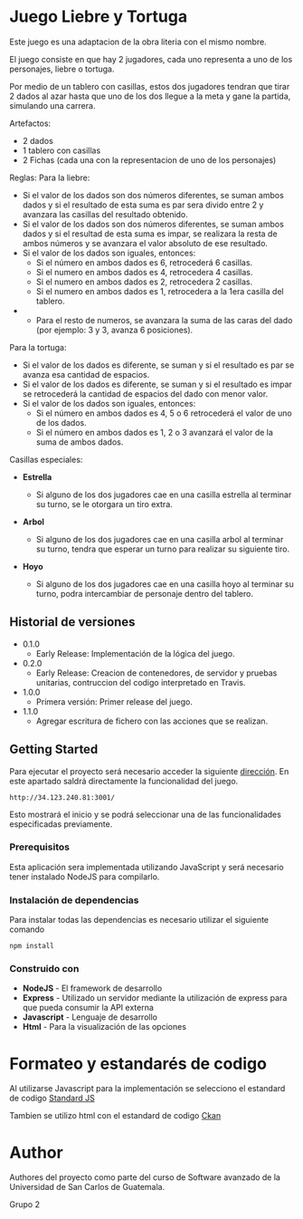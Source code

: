 #  Juego Liebre y Tortuga

Este juego es una adaptacion de la obra literia con el mismo nombre.

El juego consiste en que hay 2 jugadores, cada uno representa a uno de los personajes, liebre o tortuga.

Por medio de un tablero con casillas, estos dos jugadores tendran que tirar 2 dados al azar hasta que uno de los dos llegue a la meta y gane la partida, simulando una carrera.

Artefactos:
* 2 dados
* 1 tablero con casillas
* 2 Fichas (cada una con la representacion de uno de los personajes)

Reglas:
Para la liebre:

* Si el valor de los dados son dos números diferentes, se suman ambos dados y si el resultado de esta suma es par sera divido entre 2 y avanzara las casillas del resultado obtenido.
* Si el valor de los dados son dos números diferentes, se suman ambos dados y si el resultad de esta suma es impar, se realizara la resta de ambos números y se avanzara el valor absoluto de ese resultado.
* Si el valor de los dados son iguales, entonces:
    * Si el número en ambos dados es 6, retrocederá 6 casillas.
    * Si el numero en ambos dados es 4, retrocedera 4 casillas.
    * Si el numero en ambos dados es 2, retrocedera 2 casillas.
    * Si el numero en ambos dados es 1, retrocedera a la 1era casilla del tablero.
* * Para el resto de numeros, se avanzara la suma de las caras del dado (por ejemplo: 3 y 3, avanza 6 posiciones).


Para la tortuga:
* Si el valor de los dados es diferente, se suman y si el resultado es par se avanza esa cantidad de espacios.
* Si el valor de los dados es diferente, se suman y si el resultado es impar se retrocederá la cantidad de espacios del dado con menor valor.
* Si el valor de los dados son iguales, entonces:
    * Si el número en ambos dados es 4, 5 o 6 retrocederá el valor de uno de los dados.
    * Si el número en ambos dados es 1, 2 o 3 avanzará el valor de la suma de ambos dados.

Casillas especiales:
* **Estrella**
    * Si alguno de los dos jugadores cae en una casilla estrella al terminar su turno, se le otorgara un tiro extra.

* **Arbol**
    * Si alguno de los dos jugadores cae en una casilla arbol al terminar su turno, tendra que esperar un turno para realizar su siguiente tiro.

* **Hoyo**
    * Si alguno de los dos jugadores cae en una casilla hoyo al terminar su turno, podra intercambiar de personaje dentro del tablero.

## Historial de versiones
* 0.1.0
    * Early Release: Implementación de la lógica del juego. 
* 0.2.0
    * Early Release: Creacion de contenedores, de servidor y pruebas unitarias, contruccion del codigo interpretado en Travis.
* 1.0.0
    * Primera versión: Primer release del juego.
* 1.1.0
    * Agregar escritura de fichero con las acciones que se realizan.


## Getting Started

Para ejecutar el proyecto será necesario acceder la siguiente [dirección](http://34.123.240.81:3001/). En este apartado saldrá directamente la funcionalidad del juego.
```
http://34.123.240.81:3001/
```
Esto mostrará el inicio y se podrá seleccionar una de las funcionalidades especificadas previamente. 


### Prerequisitos

Esta aplicación sera implementada utilizando JavaScript y será necesario tener instalado NodeJS para compilarlo.

### Instalación de dependencias

Para instalar todas las dependencias es necesario utilizar el siguiente comando
```
npm install
```

### Construido con

* **NodeJS** - El framework de desarrollo
* **Express** - Utilizado un servidor mediante la utilización de express para que pueda consumir la API externa
* **Javascript** - Lenguaje de desarrollo
* **Html** - Para la visualización de las opciones

# Formateo y estandarés de codigo

Al utilizarse Javascript para la implementación se selecciono el estandard de codigo [Standard JS](https://standardjs.com/)

Tambien se utilizo html con el estandard de codigo [Ckan](https://docs.ckan.org/en/2.8/contributing/html.html)

# Author

Authores del proyecto como parte del curso de Software avanzado de la Universidad de San Carlos de Guatemala.

Grupo 2
